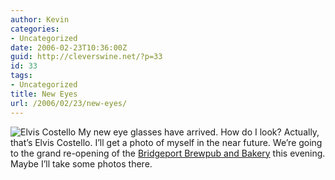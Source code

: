 ```yaml
---
author: Kevin
categories:
- Uncategorized
date: 2006-02-23T10:36:00Z
guid: http://cleverswine.net/?p=33
id: 33
tags:
- Uncategorized
title: New Eyes
url: /2006/02/23/new-eyes/
---
```


<img id="image32" src="https://i0.wp.com/blog.cleverswine.net/wp-content/uploads/2006/02/elvisbw3.jpg?resize=86%2C96" alt="Elvis Costello" align="left" style="margin-right: 4px;" data-recalc-dims="1" />My new eye glasses have arrived. How do I look? Actually, that&#8217;s Elvis Costello. I&#8217;ll get a photo of myself in the near future. We&#8217;re going to the grand re-opening of the <a href="http://www.bridgeportbrew.com/home.html" target="_blank">Bridgeport Brewpub and Bakery</a> this evening. Maybe I&#8217;ll take some photos there.